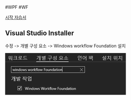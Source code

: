 #WPF #WF

[시작 자습서](시작%20자습서.md)

## Visual Studio Installer

수정 -> 개별 구성 요소 -> Windows workflow Foundation 설치

![](attachments/Pasted%20image%2020240412234811.png)